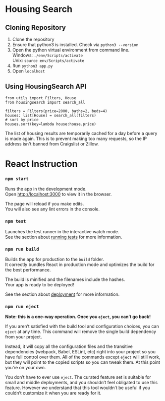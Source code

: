 # Housing Search
## Cloning Repository
1. Clone the repository
2. Ensure that python3 is installed. Check via `python3 --version`
3. Open the python virtual environment from command line. \
Windows: `./env/Scripts/activate` \
Unix: `source env/Scripts/activate`
4. Run `python3 app.py`
5. Open `localhost`

## Using HousingSearch API
```
from utils import Filters, House
from housingsearch import search_all

filters = Filters(price=2000, baths=2, beds=4)
houses: list[House] = search_all(filters)
# sort by price
houses.sort(key=lambda house:house.price)
```
The list of housing results are temporarily cached for a day before a query is made again. This is to prevent 
making too many requests, so the IP address isn't banned from Craigslist or Zillow.

# React Instruction
### `npm start`

Runs the app in the development mode.\
Open [http://localhost:3000](http://localhost:3000) to view it in the browser.

The page will reload if you make edits.\
You will also see any lint errors in the console.

### `npm test`

Launches the test runner in the interactive watch mode.\
See the section about [running tests](https://facebook.github.io/create-react-app/docs/running-tests) for more information.

### `npm run build`

Builds the app for production to the `build` folder.\
It correctly bundles React in production mode and optimizes the build for the best performance.

The build is minified and the filenames include the hashes.\
Your app is ready to be deployed!

See the section about [deployment](https://facebook.github.io/create-react-app/docs/deployment) for more information.

### `npm run eject`

**Note: this is a one-way operation. Once you `eject`, you can’t go back!**

If you aren’t satisfied with the build tool and configuration choices, you can `eject` at any time. This command will remove the single build dependency from your project.

Instead, it will copy all the configuration files and the transitive dependencies (webpack, Babel, ESLint, etc) right into your project so you have full control over them. All of the commands except `eject` will still work, but they will point to the copied scripts so you can tweak them. At this point you’re on your own.

You don’t have to ever use `eject`. The curated feature set is suitable for small and middle deployments, and you shouldn’t feel obligated to use this feature. However we understand that this tool wouldn’t be useful if you couldn’t customize it when you are ready for it.
